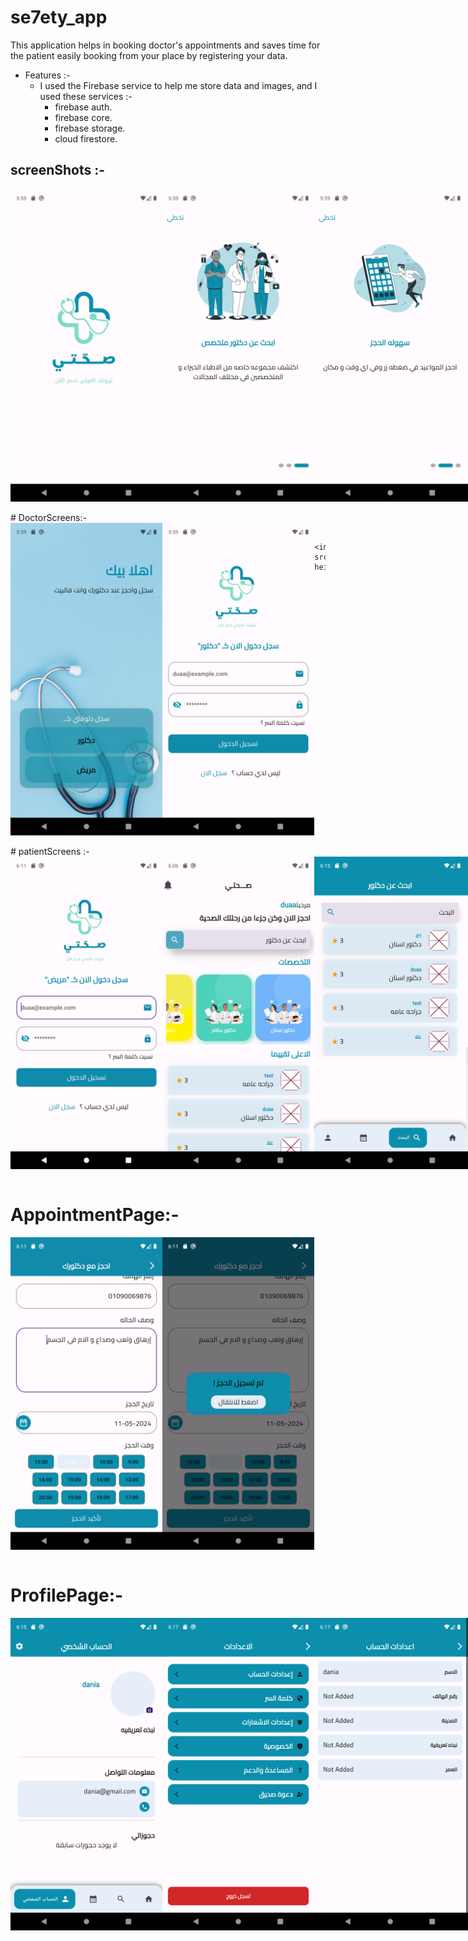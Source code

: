 # se7ety_app
This application helps in booking doctor's appointments and saves time for the patient easily booking from your place by registering your data.
- Features :-
  - I used the Firebase service to help me store data and images, and I used these services :-
    - firebase auth.
    - firebase core.
    - firebase storage.
    - cloud firestore.
## screenShots :-
 <div style= "display: flex; flex-direction: row;">
 <img src="https://github.com/DuaaBaroni/se7ety_app/blob/main/screenshots/splash.png" height="500">
 <img src="https://github.com/DuaaBaroni/se7ety_app/blob/main/screenshots/onboarding%201.png" height="500">
 <img src="https://github.com/DuaaBaroni/se7ety_app/blob/main/screenshots/onboarding%202.png" height="500">
 <img src="https://github.com/DuaaBaroni/se7ety_app/blob/main/screenshots/onboarding%203.png" height="500">
 </div>
 
<br>
  # DoctorScreens:-
      <div style= "display: flex; flex-direction: row;">
         <img src="https://github.com/DuaaBaroni/se7ety_app/blob/main/screenshots/welcome.png" height="500">
         <img src="https://github.com/DuaaBaroni/se7ety_app/blob/main/screenshots/log%20as%20doctor.png" height="500">
     
         <img src="https://github.com/DuaaBaroni/se7ety_app/blob/main/screenshots/upload%20data.png" height="500">       
 </div>
 
<br>
# patientScreens :-
 <div style= "display: flex; flex-direction: row;">
 <img src="https://github.com/DuaaBaroni/se7ety_app/blob/main/screenshots/log%20as%20patient.png" height="500">
 <img src="https://github.com/DuaaBaroni/se7ety_app/blob/main/screenshots/home%20page.png" height="500">
 <img src="https://github.com/DuaaBaroni/se7ety_app/blob/main/screenshots/search%20all%20doctors.png" height="500">
 <img src="https://github.com/DuaaBaroni/se7ety_app/blob/main/screenshots/searsc%20as%20doctor.png" height="500">
 <img src="https://github.com/DuaaBaroni/se7ety_app/blob/main/screenshots/data%20doctor.png" height="500">
 </div>
<br>

 # AppointmentPage:-
   <div style= "display: flex; flex-direction: row;">
 <img src="https://github.com/DuaaBaroni/se7ety_app/blob/main/screenshots/Screenshot_1715357465.png" height="500">
 <img src="https://github.com/DuaaBaroni/se7ety_app/blob/main/screenshots/done%20appointments.png" height="500">
</div>
<br>

# ProfilePage:-
 <div style= "display: flex; flex-direction: row;">
 <img src="https://github.com/DuaaBaroni/se7ety_app/blob/main/screenshots/profile.png" height="500">
 <img src="https://github.com/DuaaBaroni/se7ety_app/blob/main/screenshots/settings.png" height="500">
 <img src="https://github.com/DuaaBaroni/se7ety_app/blob/main/screenshots/edit%20account.png" height="500">
 <img src="https://github.com/DuaaBaroni/se7ety_app/blob/main/screenshots/edit%20settings.png" height="500">
 


 
 
 

 

